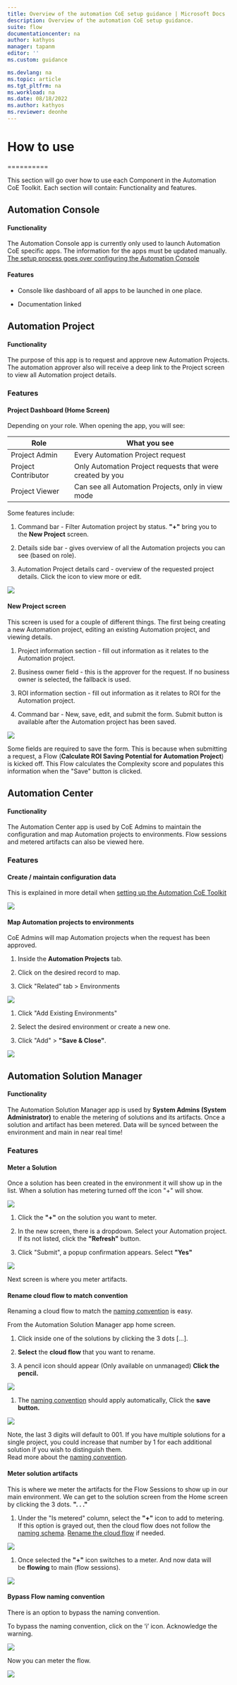 ```yaml
---
title: Overview of the automation CoE setup guidance | Microsoft Docs
description: Overview of the automation CoE setup guidance.
suite: flow
documentationcenter: na
author: kathyos
manager: tapanm
editor: ''
ms.custom: guidance

ms.devlang: na
ms.topic: article
ms.tgt_pltfrm: na
ms.workload: na
ms.date: 08/18/2022
ms.author: kathyos
ms.reviewer: deonhe
---
```


# How to use
==========

This section will go over how to use each Component in the Automation CoE
Toolkit. Each section will contain: Functionality and features.

Automation Console
------------------

#### Functionality

The Automation Console app is currently only used to launch Automation CoE
specific apps. The information for the apps must be updated manually. [The setup
process goes over configuring the Automation Console](#configuration---console)

#### Features

-   Console like dashboard of all apps to be launched in one place.

-   Documentation linked

Automation Project
------------------

#### Functionality

The purpose of this app is to request and approve new Automation Projects. The
automation approver also will receive a deep link to the Project screen to view
all Automation project details.

### Features

#### Project Dashboard (Home Screen)

Depending on your role. When opening the app, you will see:

| **Role**            | **What you see**                                          |
|---------------------|-----------------------------------------------------------|
| Project Admin       | Every Automation Project request                          |
| Project Contributor | Only Automation Project requests that were created by you |
| Project Viewer      | Can see all Automation Projects, only in view mode        |

Some features include:

1.  Command bar - Filter Automation project by status. **"+"** bring you to
    the **New Project** screen.

2.  Details side bar - gives overview of all the Automation projects you can see
    (based on role).

3.  Automation Project details card - overview of the requested project details.
    Click the icon to view more or edit.

![](media/c6a01458255512efdbc923e6ba999b65.png)

#### New Project screen

This screen is used for a couple of different things. The first being creating a
new Automation project, editing an existing Automation project, and viewing
details.

1.  Project information section - fill out information as it relates to the
    Automation project.

2.  Business owner field - this is the approver for the request. If no business
    owner is selected, the fallback is used.

3.  ROI information section - fill out information as it relates to ROI for the
    Automation project.

4.  Command bar - New, save, edit, and submit the form. Submit button is
    available after the Automation project has been saved.

![](media/389a1560bd0d71eb34101247a678f2be.png)

Some fields are required to save the form. This is because when submitting a
request, a Flow (**Calculate ROI Saving Potential for Automation Project**) is
kicked off. This Flow calculates the Complexity score and populates this
information when the "Save" button is clicked.

Automation Center
-----------------

#### Functionality

The Automation Center app is used by CoE Admins to maintain the configuration
and map Automation projects to environments. Flow sessions and metered artifacts
can also be viewed here.

### Features

#### Create / maintain configuration data

This is explained in more detail when [setting up the Automation CoE
Toolkit](#_Configure_Automation_CoE)

![](media/af754212087c3a3530a7482a5ac2a810.png)

#### Map Automation projects to environments

CoE Admins will map Automation projects when the request has been approved.

1.  Inside the **Automation Projects** tab.

2.  Click on the desired record to map.

3.  Click "Related" tab \> Environments

![](media/af754212087c3a3530a7482a5ac2a810.png)

1.  Click "Add Existing Environments"

2.  Select the desired environment or create a new one.

3.  Click "Add" \> **"Save & Close"**.

![](media/74cb8d1d0475c2006e750aee1428749f.png)

Automation Solution Manager
---------------------------

#### Functionality

The Automation Solution Manager app is used by **System Admins (System
Administrator)** to enable the metering of solutions and its artifacts. Once a
solution and artifact has been metered. Data will be synced between the
environment and main in near real time!

### Features

#### Meter a Solution

Once a solution has been created in the environment it will show up in the list.
When a solution has metering turned off the icon "+" will show.

![](media/ea263020f2637ad732cbe0bdac828036.png)

1.  Click the **"+"** on the solution you want to meter.

2.  In the new screen, there is a dropdown. Select your Automation project. If
    its not listed, click the **"Refresh"** button.

3.  Click "Submit", a popup confirmation appears. Select **"Yes"**

![](media/f9ec18f8d7d6d717066862f7c3aa693f.png)

Next screen is where you meter artifacts.

#### Rename cloud flow to match convention

Renaming a cloud flow to match the [naming
convention](#cloud-flows-must-follow-specific-naming-convention-before-they-can-be-used-for-metering)
is easy.

From the Automation Solution Manager app home screen.

1.  Click inside one of the solutions by clicking the 3 dots […].

2.  **Select** the **cloud flow** that you want to rename.

3.  A pencil icon should appear (Only available on unmanaged) **Click the
    pencil.**

![](media/98135b82b001c28bc777f7c1269619fb.png)

1.  The [naming
    convention](#cloud-flows-must-follow-specific-naming-convention-before-they-can-be-used-for-metering)
    should apply automatically, Click the **save button.**

![](media/2d78588c3463c5fc980b6d9f3d6a722d.png)

Note, the last 3 digits will default to 001. If you have multiple solutions for
a single project, you could increase that number by 1 for each additional
solution if you wish to distinguish them.  
Read more about the [naming
convention](#cloud-flows-must-follow-specific-naming-convention-before-they-can-be-used-for-metering).

#### Meter solution artifacts

This is where we meter the artifacts for the Flow Sessions to show up in our
main environment. We can get to the solution screen from the Home screen by
clicking the 3 dots. **". . ."**

1.  Under the "Is metered" column, select the **"+"** icon to add to metering.
    If this option is grayed out, then the cloud flow does not follow the
    [naming
    schema](#cloud-flows-must-follow-specific-naming-convention-before-they-can-be-used-for-metering).
    [Rename the cloud flow](#rename-cloud-flow-to-match-convention) if needed.

![](media/7f4b832d4624313a30f6c95f37220c87.png)

1.  Once selected the **"+"** icon switches to a meter. And now data will
    be **flowing** to main (flow sessions).

![](media/5c2fb7dbc19bec6e4708466c2afa890b.png)

#### Bypass Flow naming convention

There is an option to bypass the naming convention.

To bypass the naming convention, click on the ‘i’ icon. Acknowledge the warning.

![](media/c54e6b83595a28a9c739a7cefd76c1cd.png)

Now you can meter the flow.  


![](media/e597c1f3e56077de8037e890db688c02.png)